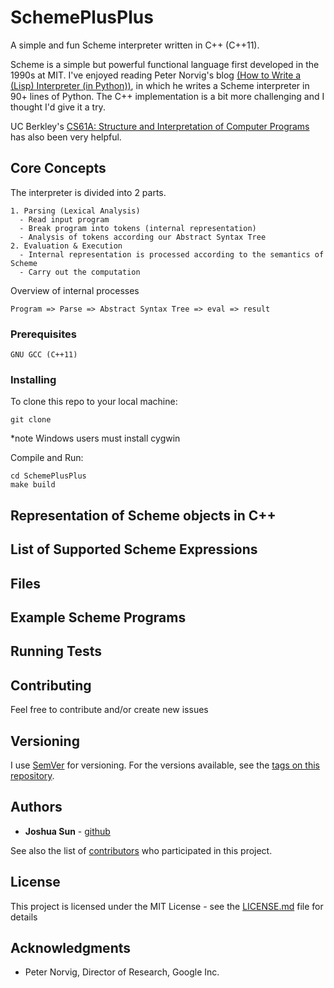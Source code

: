 # SchemePlusPlus
A simple and fun Scheme interpreter written in C++ (C++11). 

Scheme is a simple but powerful functional language first developed in the 1990s at MIT. I've enjoyed reading Peter Norvig's blog [(How to Write a (Lisp) Interpreter (in Python))](http://norvig.com/lispy.html), in which he writes a Scheme interpreter in 90+ lines of Python. The C++ implementation is a bit more challenging and I thought I'd give it a try. 

UC Berkley's [CS61A: Structure and Interpretation of Computer Programs](https://cs61a.org) has also been very helpful.


## Core Concepts

The interpreter is divided into 2 parts.

```
1. Parsing (Lexical Analysis)
  - Read input program
  - Break program into tokens (internal representation)
  - Analysis of tokens according our Abstract Syntax Tree
2. Evaluation & Execution 
  - Internal representation is processed according to the semantics of Scheme
  - Carry out the computation
```

Overview of internal processes
```
Program => Parse => Abstract Syntax Tree => eval => result
```

### Prerequisites

```
GNU GCC (C++11)
```

### Installing

To clone this repo to your local machine:
```
git clone
```

*note Windows users must install cygwin

Compile and Run:
```
cd SchemePlusPlus
make build
```
## Representation of Scheme objects in C++

## List of Supported Scheme Expressions

## Files

## Example Scheme Programs

## Running Tests

## Contributing

Feel free to contribute and/or create new issues

## Versioning

I use [SemVer](http://semver.org/) for versioning. For the versions available, see the [tags on this repository](https://github.com/jsun98/SchemePlusPlus/tags). 

## Authors

* **Joshua Sun** - [github](https://github.com/jsun98)

See also the list of [contributors](https://github.com/your/project/contributors) who participated in this project.

## License

This project is licensed under the MIT License - see the [LICENSE.md](LICENSE.md) file for details

## Acknowledgments

* Peter Norvig, Director of Research, Google Inc.

